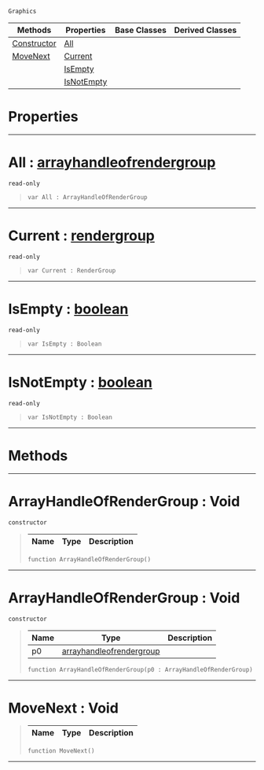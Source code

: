  `Graphics`

|Methods|Properties|Base Classes|Derived Classes|
|---|---|---|---|
|[ Constructor](https://github.com/dragonCASTjosh/PlasmaDocs/blob/master/code_reference/class_reference/arrayhandleofrendergroup.markdown#arrayhandleofrendergroup)|[ All](https://github.com/dragonCASTjosh/PlasmaDocs/blob/master/code_reference/class_reference/arrayhandleofrendergroup.markdown#all-plasma-engine-document)| | |
|[ MoveNext](https://github.com/dragonCASTjosh/PlasmaDocs/blob/master/code_reference/class_reference/arrayhandleofrendergroup.markdown#movenext-void)|[ Current](https://github.com/dragonCASTjosh/PlasmaDocs/blob/master/code_reference/class_reference/arrayhandleofrendergroup.markdown#current-plasma-engine-docu)| | |
| |[ IsEmpty](https://github.com/dragonCASTjosh/PlasmaDocs/blob/master/code_reference/class_reference/arrayhandleofrendergroup.markdown#isempty-plasma-engine-docu)| | |
| |[ IsNotEmpty](https://github.com/dragonCASTjosh/PlasmaDocs/blob/master/code_reference/class_reference/arrayhandleofrendergroup.markdown#isnotempty-plasma-engine-d)| | |


 #  Properties


---  
 #  All : [arrayhandleofrendergroup](https://github.com/dragonCASTjosh/PlasmaDocs/blob/master/code_reference/class_reference/arrayhandleofrendergroup.markdown)

 `read-only`

> 
> ``` lang=cpp, name=Lightning
> var All : ArrayHandleOfRenderGroup


---  
 #  Current : [rendergroup](https://github.com/dragonCASTjosh/PlasmaDocs/blob/master/code_reference/class_reference/rendergroup.markdown)

 `read-only`

> 
> ``` lang=cpp, name=Lightning
> var Current : RenderGroup


---  
 #  IsEmpty : [boolean](https://github.com/dragonCASTjosh/PlasmaDocs/blob/master/code_reference/lightning_base_types/boolean.markdown)

 `read-only`

> 
> ``` lang=cpp, name=Lightning
> var IsEmpty : Boolean


---  
 #  IsNotEmpty : [boolean](https://github.com/dragonCASTjosh/PlasmaDocs/blob/master/code_reference/lightning_base_types/boolean.markdown)

 `read-only`

> 
> ``` lang=cpp, name=Lightning
> var IsNotEmpty : Boolean


---  
 #  Methods


---  
 #  ArrayHandleOfRenderGroup : Void

 `constructor`

> 
> |Name|Type|Description|
> |---|---|---|
> ``` lang=cpp, name=Lightning
> function ArrayHandleOfRenderGroup()
> ``` 


---  
 #  ArrayHandleOfRenderGroup : Void

 `constructor`

> 
> |Name|Type|Description|
> |---|---|---|
> |p0|[arrayhandleofrendergroup](https://github.com/dragonCASTjosh/PlasmaDocs/blob/master/code_reference/class_reference/arrayhandleofrendergroup.markdown)| |
> ``` lang=cpp, name=Lightning
> function ArrayHandleOfRenderGroup(p0 : ArrayHandleOfRenderGroup)
> ``` 


---  
 #  MoveNext : Void

> 
> |Name|Type|Description|
> |---|---|---|
> ``` lang=cpp, name=Lightning
> function MoveNext()
> ``` 


---  
 

 